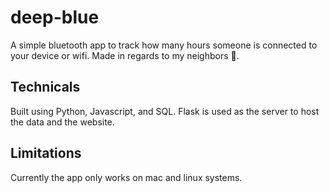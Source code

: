 # deep-blue
A simple bluetooth app to track how many hours someone is connected to your device or wifi. Made in regards to my neighbors 👀.

## Technicals
Built using Python, Javascript, and SQL. Flask is used as the server to host the data and the website.

## Limitations
Currently the app only works on mac and linux systems.

